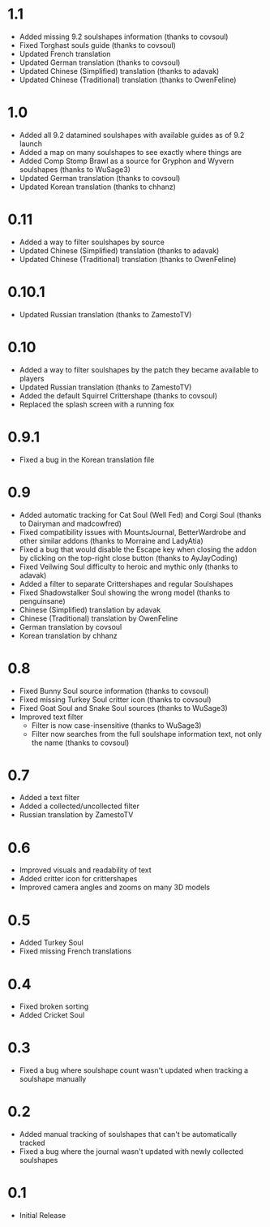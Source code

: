 # 1.1 

* Added missing 9.2 soulshapes information (thanks to covsoul)
* Fixed Torghast souls guide (thanks to covsoul)
* Updated French translation
* Updated German translation (thanks to covsoul)
* Updated Chinese (Simplified) translation (thanks to adavak)
* Updated Chinese (Traditional) translation (thanks to OwenFeline)

# 1.0

* Added all 9.2 datamined soulshapes with available guides as of 9.2 launch
* Added a map on many soulshapes to see exactly where things are
* Added Comp Stomp Brawl as a source for Gryphon and Wyvern soulshapes (thanks to WuSage3)
* Updated German translation (thanks to covsoul)
* Updated Korean translation (thanks to chhanz)

# 0.11

* Added a way to filter soulshapes by source
* Updated Chinese (Simplified) translation (thanks to adavak)
* Updated Chinese (Traditional) translation (thanks to OwenFeline)

# 0.10.1 

* Updated Russian translation (thanks to ZamestoTV)

# 0.10

* Added a way to filter soulshapes by the patch they became available to players
* Updated Russian translation (thanks to ZamestoTV)
* Added the default Squirrel Crittershape (thanks to covsoul) 
* Replaced the splash screen with a running fox

# 0.9.1

* Fixed a bug in the Korean translation file

# 0.9

* Added automatic tracking for Cat Soul (Well Fed) and Corgi Soul (thanks to Dairyman and madcowfred)
* Fixed compatibility issues with MountsJournal, BetterWardrobe and other similar addons (thanks to Morraine and LadyAtia)
* Fixed a bug that would disable the Escape key when closing the addon by clicking on the top-right close button (thanks to AyJayCoding)
* Fixed Veilwing Soul difficulty to heroic and mythic only (thanks to adavak)
* Added a filter to separate Crittershapes and regular Soulshapes
* Fixed Shadowstalker Soul showing the wrong model (thanks to penguinsane)
* Chinese (Simplified) translation by adavak
* Chinese (Traditional) translation by OwenFeline
* German translation by covsoul
* Korean translation by chhanz

# 0.8

* Fixed Bunny Soul source information (thanks to covsoul)
* Fixed missing Turkey Soul critter icon (thanks to covsoul)
* Fixed Goat Soul and Snake Soul sources (thanks to WuSage3)
* Improved text filter 
  * Filter is now case-insensitive (thanks to WuSage3)
  * Filter now searches from the full soulshape information text, not only the name (thanks to covsoul)

# 0.7

* Added a text filter
* Added a collected/uncollected filter
* Russian translation by ZamestoTV

# 0.6

* Improved visuals and readability of text
* Added critter icon for crittershapes
* Improved camera angles and zooms on many 3D models

# 0.5

* Added Turkey Soul
* Fixed missing French translations

# 0.4

* Fixed broken sorting
* Added Cricket Soul

# 0.3

* Fixed a bug where soulshape count wasn't updated when tracking a soulshape manually

# 0.2

* Added manual tracking of soulshapes that can't be automatically tracked
* Fixed a bug where the journal wasn't updated with newly collected soulshapes

# 0.1

* Initial Release
